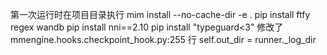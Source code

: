 第一次运行时在项目目录执行
mim install --no-cache-dir -e .
pip install ftfy regex wandb
pip install nni==2.10
pip install "typeguard<3"
修改了 mmengine.hooks.checkpoint_hook.py:255 行     self.out_dir = runner._log_dir

